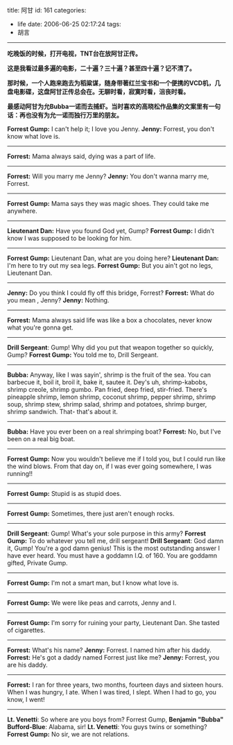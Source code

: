 title: 阿甘
id: 161
categories:
  - life
date: 2006-06-25 02:17:24
tags:
  - 胡言
---



**吃晚饭的时候，打开电视，TNT台在放阿甘正传。**

**这是我看过最多遍的电影，二十遍？三十遍？甚至四十遍？记不清了。**

**那时候，一个人跑来跑去为稻粱谋，随身带著红兰宝书和一个便携的VCD机，几盘电影碟，这盘阿甘正传总会在。无聊时看，寂寞时看，沮丧时看。**

**最感动阿甘为允Bubba一诺而去捕虾。当时喜欢的高晓松作品集的文案里有一句话：再也没有为允一诺而独行万里的朋友。**

**Forrest Gump:** I can't help it; I love you Jenny.
**Jenny:** Forrest, you don't know what love is.

* * *

**Forrest:** Mama always said, dying was a part of life.

* * *

**Forrest:** Will you marry me Jenny?
**Jenny:** You don't wanna marry me, Forrest.

* * *

**Forrest Gump:** Mama says they was magic shoes. They could take me anywhere.

* * *

**Lieutenant Dan:** Have you found God yet, Gump?
**Forrest Gump:** I didn't know I was supposed to be looking for him.

* * *

**Forrest Gump:** Lieutenant Dan, what are you doing here?
**Lieutenant Dan:** I'm here to try out my sea legs.
**Forrest Gump:** But you ain't got no legs, Lieutenant Dan.

* * *

**Jenny:** Do you think I could fly off this bridge, Forrest?
**Forrest:** What do you mean , Jenny?
**Jenny:** Nothing.

* * *

**Forrest:** Mama always said life was like a box a chocolates, never know what you're gonna get.

* * *

**Drill Sergeant**: Gump! Why did you put that weapon together so quickly, Gump?
**Forrest Gump:** You told me to, Drill Sergeant.

* * *

**Bubba:** Anyway, like I was sayin', shrimp is the fruit of the sea. You can barbecue it, boil it, broil it, bake it, sautee it. Dey's uh, shrimp-kabobs, shrimp creole, shrimp gumbo. Pan fried, deep fried, stir-fried. There's pineapple shrimp, lemon shrimp, coconut shrimp, pepper shrimp, shrimp soup, shrimp stew, shrimp salad, shrimp and potatoes, shrimp burger, shrimp sandwich. That- that's about it.

* * *

**Bubba:** Have you ever been on a real shrimping boat?
**Forrest:** No, but I've been on a real big boat.

* * *

**Forrest Gump:** Now you wouldn't believe me if I told you, but I could run like the wind blows. From that day on, if I was ever going somewhere, I was running!!

* * *

**Forrest Gump:** Stupid is as stupid does.

* * *

**Forrest Gump:** Sometimes, there just aren't enough rocks.

* * *

**Drill Sergeant**: Gump! What's your sole purpose in this army?
**Forrest Gump:** To do whatever you tell me, drill sergeant!
**Drill Sergeant**: God damn it, Gump! You're a god damn genius! This is the most outstanding answer I have ever heard. You must have a goddamn I.Q. of 160\. You are goddamn gifted, Private Gump.

* * *

**Forrest Gump:** I'm not a smart man, but I know what love is.

* * *

**Forrest Gump:** We were like peas and carrots, Jenny and I.

* * *

**Forrest Gump:** I'm sorry for ruining your party, Lieutenant Dan. She tasted of cigarettes.

* * *

**Forrest:** What's his name?
**Jenny:** Forrest. I named him after his daddy.
**Forrest:** He's got a daddy named Forrest just like me?
**Jenny:** Forrest, you are his daddy.

* * *

**Forrest:** I ran for three years, two months, fourteen days and sixteen hours. When I was hungry, I ate. When I was tired, I slept. When I had to go, you know, I went!

* * *

**Lt. Venetti**: So where are you boys from?
Forrest Gump, **Benjamin &quot;Bubba&quot; Bufford-Blue**: Alabama, sir!
**Lt. Venetti**: You guys twins or something?
**Forrest Gump:** No sir, we are not relations.
